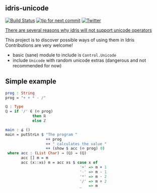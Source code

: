idris-unicode
-------------

[![Build Status](https://travis-ci.org/Heather/idris-unicode.png?branch=master)](https://travis-ci.org/Heather/idris-unicode)
[![tip for next commit](http://prime4commit.com/projects/282.svg)](http://prime4commit.com/projects/282)
[![Twitter][]](http://www.twitter.com/Cynede)

[There are several reasons why idris will not support unicode operators](https://github.com/idris-lang/Idris-dev/wiki/Unofficial-FAQ#will-there-be-support-for-unicode-characters-for-operators)

This project is to discover possible ways of using them in Idris <br/>
Contributions are very welcome!

 - basic (sane) module to include is `Control.Unicode`
 - include `Unicode` with random unicode extras (dangerous and not recommended for now)

Simple example
--------------

``` idris
prog : String
prog = "+ + * - /"

ℚ : Type
ℚ = if '/' ∈ (፨ prog)
            then ℝ
            else ℤ

main : ໒ ()
main = putStrLn $ "The program "
                  ++ prog
                  ++ " calculates the value "
                  ++ (show $ acc (፨ prog) 0)
 where acc : (List Char) → (ℚ) → (ℚ)
       acc [] m = m
       acc (x::xs) m = acc xs $ case x of
                                 '+' => m + 1
                                 '-' => m - 1
                                 '*' => m ⋅ 2
                                 '/' => m ÷ 2
                                 _   => m
```

[Twitter]: http://mxtoolbox.com/Public/images/twitter-icon.png
